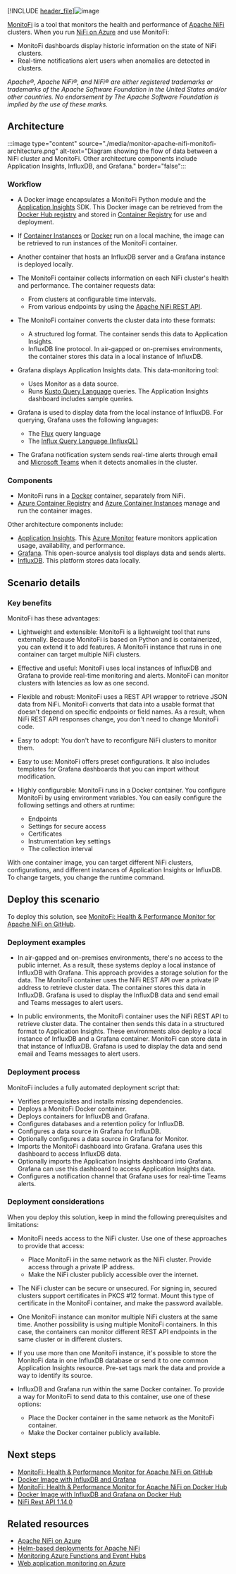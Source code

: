 [!INCLUDE [header_file](../../../includes/sol-idea-header.md)]![image](https://user-images.githubusercontent.com/13895622/189763832-b766108c-99b4-41e4-842b-88ba1aabbfff.png)

[MonitoFi][MonitoFi] is a tool that monitors the health and performance of [Apache NiFi][Apache NiFi] clusters. When you run [NiFi on Azure][Apache NiFi on Azure] and use MonitoFi:

- MonitoFi dashboards display historic information on the state of NiFi clusters.
- Real-time notifications alert users when anomalies are detected in clusters.

*Apache®, Apache NiFi®, and NiFi® are either registered trademarks or trademarks of the Apache Software Foundation in the United States and/or other countries. No endorsement by The Apache Software Foundation is implied by the use of these marks.*

## Architecture

:::image type="content" source="./media/monitor-apache-nifi-monitofi-architecture.png" alt-text="Diagram showing the flow of data between a NiFi cluster and MonitoFi. Other architecture components include Application Insights, InfluxDB, and Grafana." border="false":::

### Workflow

- A Docker image encapsulates a MonitoFi Python module and the [Application Insights][What is Application Insights?] SDK. This Docker image can be retrieved from the [Docker Hub registry][MonitoFi : Health & Performance Monitor for Apache NiFi on Docker Hub] and stored in [Container Registry][Container Registry] for use and deployment.

- If [Container Instances][Container Instances] or [Docker][Docker Desktop] run on a local machine, the image can be retrieved to run instances of the MonitoFi container.

- Another container that hosts an InfluxDB server and a Grafana instance is deployed locally.

- The MonitoFi container collects information on each NiFi cluster's health and performance. The container requests data:

  - From clusters at configurable time intervals.
  - From various endpoints by using the [Apache NiFi REST API][NiFi Rest API 1.14.0].

- The MonitoFi container converts the cluster data into these formats:

  - A structured log format. The container sends this data to Application Insights.
  - InfluxDB line protocol. In air-gapped or on-premises environments, the container stores this data in a local instance of InfluxDB.

- Grafana displays Application Insights data. This data-monitoring tool:

  - Uses Monitor as a data source.
  - Runs [Kusto Query Language][Kusto query overview] queries. The Application Insights dashboard includes sample queries.

- Grafana is used to display data from the local instance of InfluxDB. For querying, Grafana uses the following languages:

  - The [Flux][Flux query language] query language
  - The [Influx Query Language (InfluxQL)][Influx Query Language (InfluxQL)]

- The Grafana notification system sends real-time alerts through email and [Microsoft Teams][Microsoft Teams] when it detects anomalies in the cluster.

### Components

- MonitoFi runs in a [Docker][Docker] container, separately from NiFi. 
- [Azure Container Registry](https://azure.microsoft.com/products/container-registry) and [Azure Container Instances](https://azure.microsoft.com/products/container-instances) manage and run the container images. 

Other architecture components include:

- [Application Insights](/azure/azure-monitor/app/app-insights-overview). This [Azure Monitor](https://azure.microsoft.com/services/monitor) feature monitors application usage, availability, and performance.
- [Grafana][Grafana]. This open-source analysis tool displays data and sends alerts.
- [InfluxDB][InfluxDB]. This platform stores data locally.

## Scenario details

### Key benefits

MonitoFi has these advantages:

- Lightweight and extensible: MonitoFi is a lightweight tool that runs externally. Because MonitoFi is based on Python and is containerized, you can extend it to add features. A MonitoFi instance that runs in one container can target multiple NiFi clusters.
- Effective and useful: MonitoFi uses local instances of InfluxDB and Grafana to provide real-time monitoring and alerts. MonitoFi can monitor clusters with latencies as low as one second.
- Flexible and robust: MonitoFi uses a REST API wrapper to retrieve JSON data from NiFi. MonitoFi converts that data into a usable format that doesn't depend on specific endpoints or field names. As a result, when NiFi REST API responses change, you don't need to change MonitoFi code.
- Easy to adopt: You don't have to reconfigure NiFi clusters to monitor them.
- Easy to use: MonitoFi offers preset configurations. It also includes templates for Grafana dashboards that you can import without modification.
- Highly configurable: MonitoFi runs in a Docker container. You configure MonitoFi by using environment variables. You can easily configure the following settings and others at runtime:

  - Endpoints
  - Settings for secure access
  - Certificates
  - Instrumentation key settings
  - The collection interval

With one container image, you can target different NiFi clusters, configurations, and different instances of Application Insights or InfluxDB. To change targets, you change the runtime command.

## Deploy this scenario

To deploy this solution, see [MonitoFi: Health & Performance Monitor for Apache NiFi on GitHub][MonitoFi : Health & Performance Monitor for Apache NiFi on GitHub].

### Deployment examples

- In air-gapped and on-premises environments, there's no access to the public internet. As a result, these systems deploy a local instance of InfluxDB with Grafana. This approach provides a storage solution for the data. The MonitoFi container uses the NiFi REST API over a private IP address to retrieve cluster data. The container stores this data in InfluxDB. Grafana is used to display the InfluxDB data and send email and Teams messages to alert users.

- In public environments, the MonitoFi container uses the NiFi REST API to retrieve cluster data. The container then sends this data in a structured format to Application Insights. These environments also deploy a local instance of InfluxDB and a Grafana container. MonitoFi can store data in that instance of InfluxDB. Grafana is used to display the data and send email and Teams messages to alert users.

### Deployment process

MonitoFi includes a fully automated deployment script that:

- Verifies prerequisites and installs missing dependencies.
- Deploys a MonitoFi Docker container.
- Deploys containers for InfluxDB and Grafana.
- Configures databases and a retention policy for InfluxDB.
- Configures a data source in Grafana for InfluxDB.
- Optionally configures a data source in Grafana for Monitor.
- Imports the MonitoFi dashboard into Grafana. Grafana uses this dashboard to access InfluxDB data.
- Optionally imports the Application Insights dashboard into Grafana. Grafana can use this dashboard to access Application Insights data.
- Configures a notification channel that Grafana uses for real-time Teams alerts.

### Deployment considerations

When you deploy this solution, keep in mind the following prerequisites and limitations:

- MonitoFi needs access to the NiFi cluster. Use one of these approaches to provide that access:

  - Place MonitoFi in the same network as the NiFi cluster. Provide access through a private IP address.
  - Make the NiFi cluster publicly accessible over the internet.

- The NiFi cluster can be secure or unsecured. For signing in, secured clusters support certificates in PKCS #12 format. Mount this type of certificate in the MonitoFi container, and make the password available.

- One MonitoFi instance can monitor multiple NiFi clusters at the same time. Another possibility is using multiple MonitoFi containers. In this case, the containers can monitor different REST API endpoints in the same cluster or in different clusters.

- If you use more than one MonitoFi instance, it's possible to store the MonitoFi data in one InfluxDB database or send it to one common Application Insights resource. Pre-set tags mark the data and provide a way to identify its source.

- InfluxDB and Grafana run within the same Docker container. To provide a way for MonitoFi to send data to this container, use one of these options:

  - Place the Docker container in the same network as the MonitoFi container.
  - Make the Docker container publicly available.

## Next steps

- [MonitoFi: Health & Performance Monitor for Apache NiFi on GitHub][MonitoFi : Health & Performance Monitor for Apache NiFi on GitHub]
- [Docker Image with InfluxDB and Grafana][Docker Image with InfluxDB and Grafana]
- [MonitoFi: Health & Performance Monitor for Apache NiFi on Docker Hub][MonitoFi : Health & Performance Monitor for Apache NiFi on Docker Hub]
- [Docker Image with InfluxDB and Grafana on Docker Hub][Docker Image with InfluxDB and Grafana on Docker Hub]
- [NiFi Rest API 1.14.0][NiFi Rest API 1.14.0]

## Related resources

- [Apache NiFi on Azure][Apache NiFi on Azure]
- [Helm-based deployments for Apache NiFi][Helm-based deployments for Apache NiFi]
- [Monitoring Azure Functions and Event Hubs][Monitoring Azure Functions and Event Hubs]
- [Web application monitoring on Azure][Web application monitoring on Azure]

[Apache NiFi]: https://nifi.apache.org
[Apache NiFi on Azure]: ../../example-scenario/data/azure-nifi.yml
[Container Instances]: https://azure.microsoft.com/services/container-instances
[Container Registry]: https://azure.microsoft.com/services/container-registry
[Docker]: https://www.docker.com
[Docker Desktop]: https://www.docker.com/products/docker-desktop
[Docker Image with InfluxDB and Grafana]: https://github.com/tushardhadiwal/docker-influxdb-grafana
[Docker Image with InfluxDB and Grafana on Docker Hub]: https://hub.docker.com/r/dtushar/docker-influxdb-grafana
[Flux query language]: https://www.influxdata.com/products/flux
[Grafana]: https://grafana.com
[Helm-based deployments for Apache NiFi]: ./helm-deployments-apache-nifi.yml
[Influx Query Language (InfluxQL)]: https://docs.influxdata.com/influxdb/v1.8/query_language
[InfluxDB]: https://www.influxdata.com
[Kusto query overview]: /azure/data-explorer/kusto/query
[Microsoft Teams]: https://www.microsoft.com/microsoft-teams/log-in
[MonitoFi]: https://github.com/microsoft/MonitoFi
[MonitoFi : Health & Performance Monitor for Apache NiFi on Docker Hub]: https://hub.docker.com/r/dtushar/monitofi
[MonitoFi : Health & Performance Monitor for Apache NiFi on GitHub]: https://github.com/microsoft/MonitoFi
[Monitoring Azure Functions and Event Hubs]: ../../serverless/event-hubs-functions/observability.yml
[NiFi Rest API 1.14.0]: https://nifi.apache.org/docs/nifi-docs/rest-api/index.html
[Web application monitoring on Azure]: ../../reference-architectures/app-service-web-app/app-monitoring.yml
[What is Application Insights?]: /azure/azure-monitor/app/app-insights-overview
